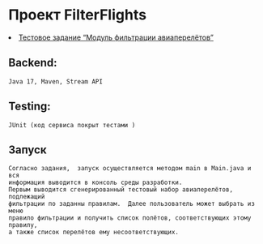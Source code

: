 # Проект FilterFlights  
<li><a href="https://docs.google.com/document/d/1R9jSP1xm5Te5xejP81iHjWJfrLfi-5C4ZP_RXBJ5zWQ/edit?usp=sharing">Тестовое задание “Модуль фильтрации авиаперелётов”</a></li>

## Backend:
    Java 17, Maven, Stream API
 ## Testing:
    JUnit (код сервиса покрыт тестами )
 ## Запуск
    Согласно задания,  запуск осуществляется методом main в Main.java и вся 
    информация выводится в консоль среды разработки.
    Первым выводится сгенерированный тестовый набор авиаперелётов, подлежащий 
    фильтрации по заданны правилам.  Далее пользователь может выбрать из меню 
    правило фильтрации и получить список полётов, соответствующих этому правилу,
    а также список перелётов ему несоответствующих.
    

